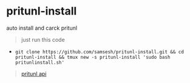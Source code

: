# pritunl-install
auto install and carck pritunl 
> just run this code 
- ``` git clone https://github.com/samsesh/pritunl-install.git && cd pritunl-install && tmux new -s pritunl-install 'sudo bash pritunlinstall.sh' ```
> [pritunl api](https://github.com/royalhaze/pritunl-private-api)
